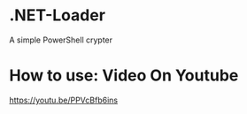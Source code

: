 # .NET-Loader
A simple PowerShell crypter

# How to use: Video On Youtube
https://youtu.be/PPVcBfb6ins
